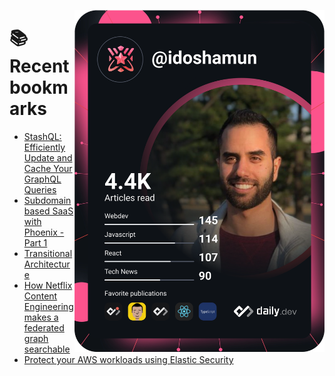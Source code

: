 <a href="https://app.daily.dev/idoshamun"><img src="https://raw.githubusercontent.com/idoshamun/idoshamun/devcard/devcard.svg" align='right' width="400" alt="Ido Shamun's Dev Card"/></a>

# 📚 Recent bookmarks
<!-- BOOKMARKS:START -->
- [StashQL: Efficiently Update and Cache Your GraphQL Queries](https://app.daily.dev/posts/6TulakkO3?utm_source=rss&utm_medium=bookmarks&utm_campaign=28849d86070e4c099c877ab6837c61f0)
- [Subdomain based SaaS with Phoenix - Part 1](https://app.daily.dev/posts/3Xr05nuS57?utm_source=rss&utm_medium=bookmarks&utm_campaign=28849d86070e4c099c877ab6837c61f0)
- [Transitional Architecture](https://app.daily.dev/posts/i4u4RD9wV?utm_source=rss&utm_medium=bookmarks&utm_campaign=28849d86070e4c099c877ab6837c61f0)
- [How Netflix Content Engineering makes a federated graph searchable](https://app.daily.dev/posts/0CHAYk5-D?utm_source=rss&utm_medium=bookmarks&utm_campaign=28849d86070e4c099c877ab6837c61f0)
- [Protect your AWS workloads using Elastic Security](https://app.daily.dev/posts/v7jCr0dph?utm_source=rss&utm_medium=bookmarks&utm_campaign=28849d86070e4c099c877ab6837c61f0)
<!-- BOOKMARKS:END -->

